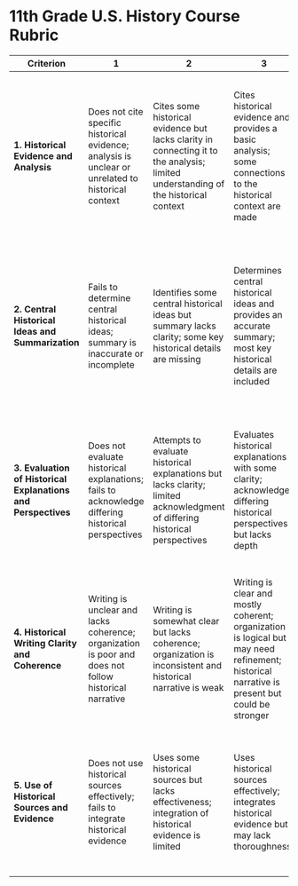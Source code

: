 # 11th Grade U.S. History Course Rubric

| Criterion                                                     | 1                                                                                                     | 2                                                                                                                                  | 3                                                                                                                                            | 4                                                                                                                                                       | 5                                                                                                                                                                           |
|------------|------------|------------|------------|------------|------------|
| **1. Historical Evidence and Analysis**                       | Does not cite specific historical evidence; analysis is unclear or unrelated to historical context    | Cites some historical evidence but lacks clarity in connecting it to the analysis; limited understanding of the historical context | Cites historical evidence and provides a basic analysis; some connections to the historical context are made                                 | Cites specific and relevant historical evidence; clear and well-developed analysis with connections to the historical context                           | Expertly cites specific historical evidence; insightful and thorough analysis that connects specific details to a comprehensive understanding of the historical context     |
| **2. Central Historical Ideas and Summarization**             | Fails to determine central historical ideas; summary is inaccurate or incomplete                      | Identifies some central historical ideas but summary lacks clarity; some key historical details are missing                        | Determines central historical ideas and provides an accurate summary; most key historical details are included                               | Clearly identifies central historical ideas; provides a thorough and accurate summary with clear relationships between key historical details and ideas | Precisely identifies central historical ideas; offers a comprehensive and insightful summary that clearly delineates relationships between key historical details and ideas |
| **3. Evaluation of Historical Explanations and Perspectives** | Does not evaluate historical explanations; fails to acknowledge differing historical perspectives     | Attempts to evaluate historical explanations but lacks clarity; limited acknowledgment of differing historical perspectives        | Evaluates historical explanations with some clarity; acknowledges differing historical perspectives but lacks depth                          | Clearly evaluates historical explanations; thoroughly assesses differing historical perspectives and their reasoning and evidence                       | Insightfully evaluates various historical explanations; expertly assesses and compares differing historical perspectives with strong reasoning and evidence                 |
| **4. Historical Writing Clarity and Coherence**               | Writing is unclear and lacks coherence; organization is poor and does not follow historical narrative | Writing is somewhat clear but lacks coherence; organization is inconsistent and historical narrative is weak                       | Writing is clear and mostly coherent; organization is logical but may need refinement; historical narrative is present but could be stronger | Writing is clear, coherent, and well-organized; shows logical progression and cohesion; historical narrative is strong                                  | Writing is exceptionally clear, coherent, and well-organized; demonstrates a strong logical flow and cohesion throughout; historical narrative is compelling                |
| **5. Use of Historical Sources and Evidence**                 | Does not use historical sources effectively; fails to integrate historical evidence                   | Uses some historical sources but lacks effectiveness; integration of historical evidence is limited                                | Uses historical sources effectively; integrates historical evidence but may lack thoroughness                                                | Skillfully uses and integrates multiple historical sources; historical evidence is relevant and enhances the argument                                   | Expertly uses and integrates a diverse range of historical sources; historical evidence is highly relevant and significantly strengthens the argument                       |

